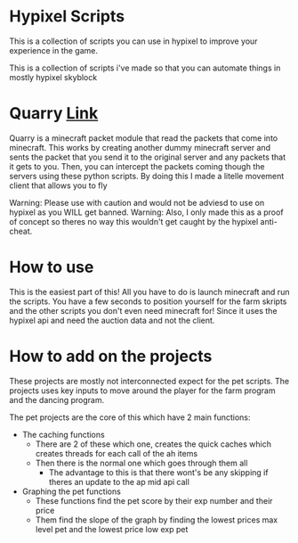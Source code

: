 # Hypixel Scripts

This is a collection of scripts you can use in hypixel to improve your experience in the game. 

This is a collection of scripts i've made so that you can automate things in mostly hypixel skyblock

# Quarry [Link](https://github.com/barneygale/quarry)

Quarry is a minecraft packet module that read the packets that come into minecraft. 
This works by creating another dummy minecraft server and sents the packet that you send it to the original server and any packets that it gets to you. 
Then, you can intercept the packets coming though the servers using these python scripts. 
By doing this I made a litelle movement client that allows you to fly

Warning: Please use with caution and would not be adviesd to use on hypixel as you WILL get banned. 
Warning: Also, I only made this as a proof of concept so theres no way this wouldn't get caught by the hypixel anti-cheat. 

# How to use

This is the easiest part of this! 
All you have to do is launch minecraft and run the scripts. You have a few seconds to position yourself for the farm skripts and the other scripts you don't even need minecraft for!
Since it uses the hypixel api and need the auction data and not the client. 

# How to add on the projects 

These projects are mostly not interconnected expect for the pet scripts. 
The projects uses key inputs to move around the player for the farm program and the dancing program. 

The pet projects are the core of this which have 2 main functions:
- The caching functions
  - There are 2 of these which one, creates the quick caches which creates threads for each call of the ah items
  - Then there is the normal one which goes through them all
    - The advantage to this is that there wont's be any skipping if theres an update to the ap mid api call
- Graphing the pet functions
  - These functions find the pet score by their exp number and their price
  - Them find the slope of the graph by finding the lowest prices max level pet and the lowest price low exp pet

